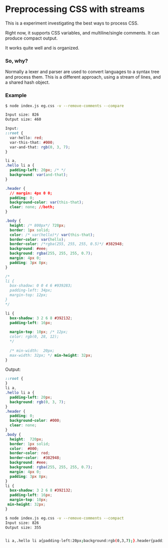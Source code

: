 Preprocessing CSS with streams
==========

This is a experiment investigating the best ways to process CSS.

Right now, it supports CSS variables, and multiline/single comments.
It can produce compact output.

It works quite well and is organized.

### So, why?

Normally a lexer and parser are used to convert languages to a syntax tree and
process them.
This is a different approach, using a stream of lines, and a shared hash object.

### Example

```bash
$ node index.js eg.css -v --remove-comments --compare

Input size: 826
Output size: 460
```

```CSS
Input:
::root {
  var-hello: red;
  var-this-that: #000;
  var-and-that: rgb(0, 3, 7);
}

li a,
.hello li a {
  padding-left: 20px; /* */
  background: var(and-that);
}

.header {
  // margin: 4px 0 0;
  padding: 0;
  background-color: var(this-that);
  clear: none; //both;
}

.body {
  height: /* 800px*/ 720px;
  border: 1px solid;
  color: /* var(hello)*/ var(this-that);
  border-color: var(hello);
  border-color: /*rgba(255, 255, 255, 0.5)*/ #382948;
  background: #eee;
  background: rgba(255, 255, 255, 0.7);
  margin: 4px 0;
  padding: 3px 8px;
}

/*
li {
  box-shadow: 0 0 4 6 #939283;
  padding-left: 34px;
  margin-top: 12px;
}
*/

li {
  box-shadow: 3 2 6 8 #392132;
  padding-left: 16px;
  
  margin-top: 10px; /* 12px;
  color: rgb(0, 28, 12);
  */
  
  /* min-width:  20px;
  max-width: 32px; */ min-height: 32px;
}
```
Output:

```CSS
::root {
}
li a,
.hello li a {
  padding-left: 20px; 
  background: rgb(0, 3, 7);
}
.header {
  padding: 0;
  background-color: #000;
  clear: none; 
}
.body {
  height:  720px;
  border: 1px solid;
  color:  #000;
  border-color: red;
  border-color:  #382948;
  background: #eee;
  background: rgba(255, 255, 255, 0.7);
  margin: 4px 0;
  padding: 3px 8px;
}
li {
  box-shadow: 3 2 6 8 #392132;
  padding-left: 16px;
  margin-top: 10px; 
 min-height: 32px;
}
```

```bash
$ node index.js eg.css -v --remove-comments --compact
Input size: 826
Output size: 355


li a,.hello li a{padding-left:20px;background:rgb(0,3,7);}.header{padding:0;background-color:#000;clear:none;}.body{height:720px;border:1px solid;color:#000;border-color:red;border-color:#382948;background:#eee;background:rgba(255,255,255,0.7);margin:4px 0;padding:3px 8px;}li{box-shadow:3 2 6 8 #392132;padding-left:16px;margin-top:10px;min-height:32px;}

```